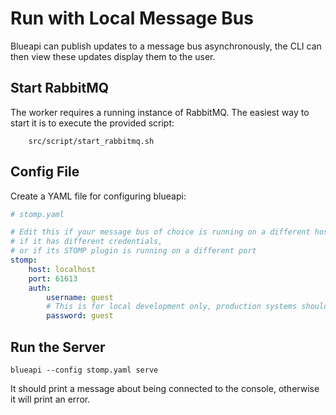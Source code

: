 # Run with Local Message Bus

Blueapi can publish updates to a message bus asynchronously, the CLI can then view these updates display them to the user.

## Start RabbitMQ

The worker requires a running instance of RabbitMQ. The easiest way to start it is
 to execute the provided script:

```
    src/script/start_rabbitmq.sh
```

## Config File

Create a YAML file for configuring blueapi:

```yaml
# stomp.yaml

# Edit this if your message bus of choice is running on a different host, 
# if it has different credentials, 
# or if its STOMP plugin is running on a different port
stomp:
    host: localhost
    port: 61613
    auth:
        username: guest
        # This is for local development only, production systems should use good passwords
        password: guest
```

## Run the Server

```
blueapi --config stomp.yaml serve
```

It should print a message about being connected to the console, otherwise it will print an error.